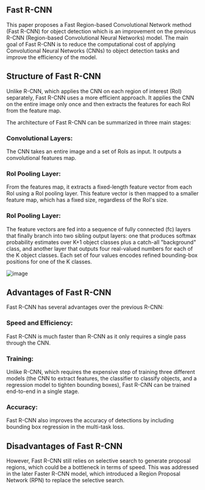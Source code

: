 ## Fast R-CNN
This paper proposes a Fast Region-based Convolutional Network method (Fast R-CNN) for object detection which is an improvement on the previous R-CNN (Region-based Convolutional Neural Networks) model.
The main goal of Fast R-CNN is to reduce the computational cost of applying Convolutional Neural Networks (CNNs) to object detection tasks and improve the efficiency of the model.

## Structure of Fast R-CNN

Unlike R-CNN, which applies the CNN on each region of interest (RoI) separately, Fast R-CNN uses a more efficient approach. It applies the CNN on the entire image only once and then extracts the features for each RoI from the feature map.

The architecture of Fast R-CNN can be summarized in three main stages:

### Convolutional Layers: 
The CNN takes an entire image and a set of Rols as input. It outputs a convolutional features map. 

### Rol Pooling Layer:
From the features map, it extracts a fixed-length feature vector from each Rol using a Rol pooling layer. This feature vector is then mapped to a smaller feature map, which has a fixed size, regardless of the Rol's size.

### Rol Pooling Layer:
The feature vectors are fed into a sequence of fully connected (fc) layers that finally branch into two sibling output layers: one that produces softmax probability estimates over K+1 object classes plus a catch-all "background" class, and another layer that outputs four real-valued numbers for each of the K object classes. Each set of four values encodes refined bounding-box positions for one of the K classes.

![image](https://github.com/WeReFxdu/22-Lightweight-Object-Detection-Dara/assets/76716485/e760fc5c-c597-482f-8616-bfdc61c05955)

## Advantages of Fast R-CNN
Fast R-CNN has several advantages over the previous R-CNN:

### Speed and Efficiency:
Fast R-CNN is much faster than R-CNN as it only requires a single pass through the CNN.

### Training:
Unlike R-CNN, which requires the expensive step of training three different models (the CNN to extract features, the classifier to classify objects, and a regression model to tighten bounding boxes), Fast R-CNN can be trained end-to-end in a single stage.

### Accuracy:
Fast R-CNN also improves the accuracy of detections by including bounding box regression in the multi-task loss.

## Disadvantages of Fast R-CNN
However, Fast R-CNN still relies on selective search to generate proposal regions, which could be a bottleneck in terms of speed. This was addressed in the later Faster R-CNN model, which introduced a Region Proposal Network (RPN) to replace the selective search.
